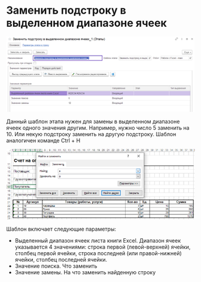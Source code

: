 # Заменить подстроку в выделенном диапазоне ячеек

![](<../../../../.gitbook/assets/Заменить подстроку в выделенном диапазоне ячеек.png>)

Данный шаблон этапа нужен для замены в выделенном диапазоне ячеек одного значения другим. Например, нужно число 5 заменить на 10. Или некую подстроку заменить на другую подстроку. Шаблон аналогичен команде Ctrl + H

![](<../../../../.gitbook/assets/замена в диапазоне - горячая клавиша.png>)

Шаблон включает следующие параметры:

* Выделенный диапазон ячеек листа книги Excel. Диапазон ячеек указывается 4 значениями: строка первой (левой-верхней) ячейки, столбец первой ячейки, строка последней (или правой-нижней) ячейки, столбец последней ячейки.
* Значение поиска. Что заменить
* Значение замены. На что заменить найденную строку
